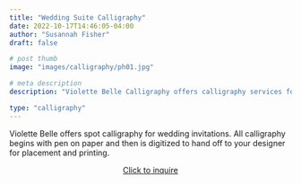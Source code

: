```yaml
---
title: "Wedding Suite Calligraphy"
date: 2022-10-17T14:46:05-04:00
author: "Susannah Fisher"
draft: false

# post thumb
image: "images/calligraphy/ph01.jpg"

# meta description
description: "Violette Belle Calligraphy offers calligraphy services for personal stationery, weddings, and other life events."

type: "calligraphy"
---
```


Violette Belle offers spot calligraphy for wedding invitations. All calligraphy begins with pen on paper and then is digitized to hand off to your designer for placement and printing.

<center><a href="/contact" class="btn btn-outline-primary">Click to inquire</a></center>



